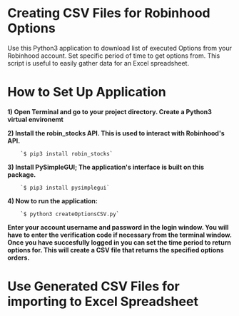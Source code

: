 # Creating CSV Files for Robinhood Options

Use this Python3 application to download list of executed Options from your Robinhood account. Set specific period of time to get options from. This script is useful to easily gather data for an Excel spreadsheet.

# How to Set Up Application
  **1) Open Terminal and go to your project directory. Create a Python3 virtual environemt**
  
  **2) Install the robin_stocks API. This is used to interact with Robinhood's API.**

        `$ pip3 install robin_stocks`
        
  **3) Install PySimpleGUI; The application's interface is built on this package.**
  
        `$ pip3 install pysimplegui`
        
  **4) Now to run the application:**
  
        `$ python3 createOptionsCSV.py`
        
   **Enter your account username and password in the login window. You will have to enter the verification code if necessary from the terminal window. Once you have succesfully logged in you can set the time period to return options for. This will create a CSV file that returns the specified options orders.**
   
  # Use  Generated CSV Files for importing to Excel Spreadsheet
